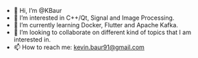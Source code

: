 - 👋 Hi, I’m @KBaur
- 👀 I’m interested in C++/Qt, Signal and Image Processing.
- 🌱 I’m currently learning Docker, Flutter and Apache Kafka.
- 💞️ I’m looking to collaborate on different kind of topics that I am interested in.
- 📫 How to reach me: kevin.baur91@gmail.com

<!---
KBaur/KBaur is a ✨ special ✨ repository because its `README.md` (this file) appears on your GitHub profile.
You can click the Preview link to take a look at your changes.
--->
